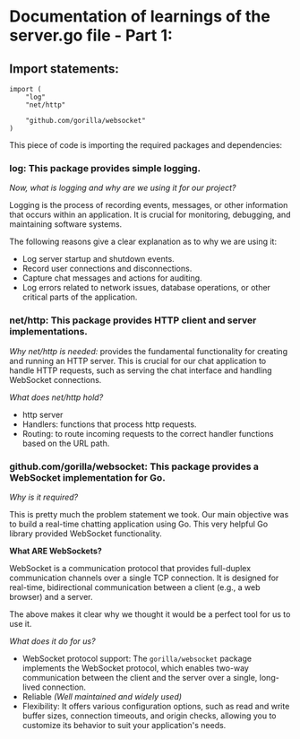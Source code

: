 # Documentation of learnings of the server.go file - Part 1:

## Import statements:

```
import (
	"log"
	"net/http"

	"github.com/gorilla/websocket"
)
```

This piece of code is importing the required packages and dependencies:
### **log**: This package provides simple logging.

*Now, what is logging and why are we using it for our project?*

Logging is the process of recording events, messages, or other information that occurs within an application. It is crucial for monitoring, debugging, and maintaining software systems.

The following reasons give a clear explanation as to why we are using it:
- Log server startup and shutdown events.
- Record user connections and disconnections.
- Capture chat messages and actions for auditing.
- Log errors related to network issues, database operations, or other critical parts of the application.

### **net/http**: This package provides HTTP client and server implementations.

*Why net/http is needed:* provides the fundamental functionality for creating and running an HTTP server. This is crucial for our chat application to handle HTTP requests, such as serving the chat interface and handling WebSocket connections.

*What does net/http hold?*

- http server
- Handlers: functions that process http requests.
- Routing: to route incoming requests to the correct handler functions based on the URL path.


### **github.com/gorilla/websocket**: This package provides a WebSocket implementation for Go.

*Why is it required?*

This is pretty much the problem statement we took. Our main objective was to build a real-time chatting application using Go. This very helpful Go library provided WebSocket functionality.

**What ARE WebSockets?**

WebSocket is a communication protocol that provides full-duplex communication channels over a single TCP connection. It is designed for real-time, bidirectional communication between a client (e.g., a web browser) and a server.

The above makes it clear why we thought it would be a perfect tool for us to use it.

*What does it do for us?*
- WebSocket protocol support: The `gorilla/websocket` package implements the WebSocket protocol, which enables two-way communication between the client and the server over a single, long-lived connection.
- Reliable *(Well maintained and widely used)*
- Flexibility: It offers various configuration options, such as read and write buffer sizes, connection timeouts, and origin checks, allowing you to customize its behavior to suit your application's needs.